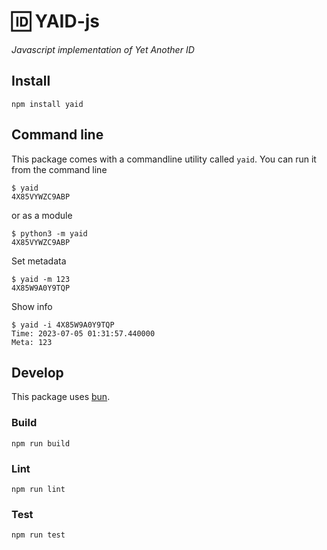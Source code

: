 # 🆔 YAID-js

_Javascript implementation of Yet Another ID_

## Install

    npm install yaid

## Command line

This package comes with a commandline utility called `yaid`.
You can run it from the command line

    $ yaid
    4X85VYWZC9ABP

or as a module

    $ python3 -m yaid
    4X85VYWZC9ABP

Set metadata

    $ yaid -m 123
    4X85W9A0Y9TQP

Show info

    $ yaid -i 4X85W9A0Y9TQP
    Time: 2023-07-05 01:31:57.440000
    Meta: 123

## Develop

This package uses [bun].

### Build

    npm run build

### Lint

    npm run lint

### Test

    npm run test

[bun]: bun.sh
